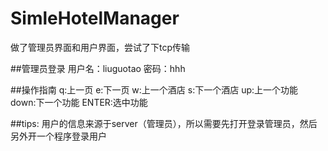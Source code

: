 # SimleHotelManager
做了管理员界面和用户界面，尝试了下tcp传输

##管理员登录
用户名：liuguotao
密码：hhh

##操作指南
q:上一页
e:下一页
w:上一个酒店
s:下一个酒店
up:上一个功能
down:下一个功能
ENTER:选中功能

##tips:
用户的信息来源于server（管理员），所以需要先打开登录管理员，然后另外开一个程序登录用户
